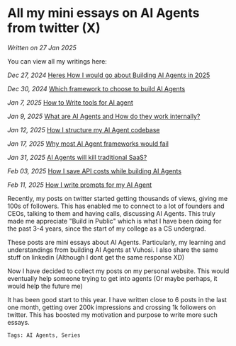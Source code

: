 # All my mini essays on AI Agents from twitter (X)

*Written on 27 Jan 2025*

You can view all my writings here: 

*Dec 27, 2024* [Heres How I would go about Building AI Agents in 2025](./build_agents)

*Dec 30, 2024* [Which framework to choose to build AI Agents](./framework)

*Jan 7, 2025* [How to Write tools for AI agent](./tools)

*Jan 9, 2025* [What are AI Agents and How do they work internally?](./react)

*Jan 12, 2025* [How I structure my AI Agent codebase](./codebase)

*Jan 17, 2025* [Why most AI Agent frameworks would fail](./framework_fail)

*Jan 31, 2025* [AI Agents will kill traditional SaaS?](./saas)

*Feb 03, 2025* [How I save API costs while building AI Agents](./cheapagents)

*Feb 11, 2025* [How I write prompts for my AI Agent](./prompting)

Recently, my posts on twitter started getting thousands of views, giving me 100s of followers. This has enabled me to connect to a lot of founders and CEOs, talking to them and having calls, discussing AI Agents. This truly made me appreciate "Build in Public" which is what I have been doing for the past 3-4 years, since the start of my college as a CS undergrad.

These posts are mini essays about AI Agents. Particularly, my learning and understandings from building AI Agents at Vuhosi. I also share the same stuff on linkedin (Although I dont get the same response XD)

Now I have decided to collect my posts on my personal website. This would eventually help someone trying to get into agents (Or maybe perhaps, it would help the future me)

It has been good start to this year. I have written close to 6 posts in the last one month, getting over 200k impressions and crossing 1k followers on twitter. This has boosted my motivation and purpose to write more such essays.


`Tags: AI Agents, Series`